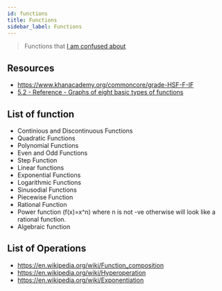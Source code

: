 ```yaml
---
id: functions
title: Functions
sidebar_label: Functions
---
```


> Functions that [I am confused about](https://en.wikipedia.org/wiki/List_of_types_of_functions)

## Resources

- https://www.khanacademy.org/commoncore/grade-HSF-F-IF
- [5.2 - Reference - Graphs of eight basic types of functions](http://mathonweb.com/help_ebook/html/functions_4.htm)

## List of function

- Continious and Discontinuous Functions
- Quadratic Functions
- Polynomial Functions
- Even and Odd Functions
- Step Function
- Linear functions
- Exponential Functions
- Logarithmic Functions
- Sinusodial Functions
- Piecewise Function
- Rational Function
- Power function (f(x)=x^n) where n is not -ve otherwise will look like a rational function.
- Algebraic function

## List of Operations

- https://en.wikipedia.org/wiki/Function_composition
- https://en.wikipedia.org/wiki/Hyperoperation
- https://en.wikipedia.org/wiki/Exponentiation
